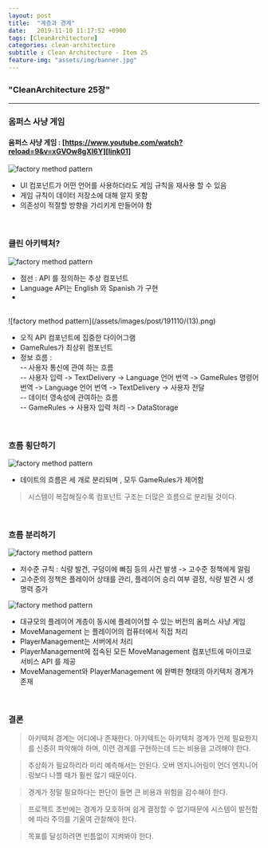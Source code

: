 ```yaml
---
layout: post
title:  "계층과 경계"
date:   2019-11-10 11:17:52 +0900
tags: [CleanArchitecture]
categories: clean-architecture
subtitle : Clean Architecture - Item 25
feature-img: "assets/img/banner.jpg"
---
```


### "CleanArchitecture 25장"
---

### 옴퍼스 사냥 게임 

#### 움퍼스 사냥 게임 : [https://www.youtube.com/watch?reload=9&v=xGVOw8gXl6Y][link01] <br/>
[link01]: https://www.youtube.com/watch?reload=9&v=xGVOw8gXl6Y

![factory method pattern](/assets/images/post/191110/(11).png)

- UI 컴포넌트가 어떤 언어를 사용하더라도 게임 규칙을 재사용 할 수 있음
- 게임 규칙이 데이터 저장소에 대해 알지 못함
- 의존성이 적절할 방향을 가리키게 만들어야 함

<br>

<!-- more -->

### 클린 아키텍처?

![factory method pattern](/assets/images/post/191110/(12).png)

- 점선 :  API 를 정의하는 추상 컴포넌트
- Language API는 English 와 Spanish 가 구현
- 
<br>
![factory method pattern](/assets/images/post/191110/(13).png)

- 오직 API 컴포넌트에 집중한 다이어그램
- GameRules가 최상위 컴포넌트 
- 정보 흐름 :
	<br> -- 사용자 통신에 관여 하는 흐름 <br>
	-- 사용자 입력 -> TextDelivery -> Language 언어 번역 -> GameRules 명령어 번역 -> Language 언어 번역 -> TextDelivery -> 사용자 전달
	<br> -- 데이터 영속성에 관여하는 흐름<br>
	-- GameRules -> 사용자 입력 처리 -> DataStorage 

<br>

### 흐름 횡단하기 

![factory method pattern](/assets/images/post/191110/(14).png)

- 데이트의 흐름은 세 개로 분리되며 , 모두 GameRules가 제어함

> 시스템이 복잡해질수록 컴포넌트 구조는 더많은 흐름으로 분리될 것이다. 

<br>

### 흐름 분리하기 

![factory method pattern](/assets/images/post/191110/(15).png)

- 저수준 규칙 : 식량 발견, 구덩이에 빠짐 등의 사건 발생 -> 고수준 정책에게 알림
- 고수준의 정책은 플레이어 상태를 관리, 플레이어 승리 여부 결정, 식량 발견 시 생명력 증가

![factory method pattern](/assets/images/post/191110/(16).png)

- 대규모의 플레이어 계층이 동시에 플레이어할 수 있는 버전의 옴퍼스 사냥 게임
- MoveManagement 는 플레이어의 컴퓨터에서 직접 처리
- PlayerManagement는 서버에서 처리 
- PlayerManagement에 접속된 모든 MoveManagement 컴포넌트에 마이크로 서비스 API 를 제공 
- MoveManagement와 PlayerManagement 에 완벽한 형태의 아키텍처 경계가 존재 

<br>

### 결론

>아키텍처 경계는 어디에나 존재한다. 아키텍트는 아키텍처 경계가 언제 필요한지를 신중히 파악해야 하며, 이런 경계를 구현하는데 드는 비용을 고려해야 한다. 

>추상화가 필요하리라 미리 예측해서는 안된다. 오버 엔지니어링이 언더 엔지니어링보다 나쁠 때가 훨씬 많기 때문이다. 

>경계가 정말 필요하다는 판단이 들면 큰 비용과 위험을 감수해야 한다. 

>프로젝트 초반에는 경계가 모호하며 쉽게 결정할 수 없기때문에 시스템이 발전함에 따라 주의를 기울여 관찰해야 한다. 

>목표를 달성하려면 빈틈없이 지켜봐야 한다. 


